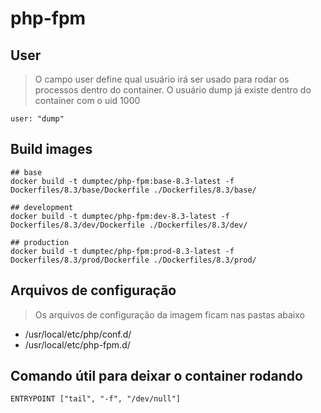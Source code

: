 # php-fpm

## User

> O campo user define qual usuário irá ser usado para rodar os processos
> dentro do container. O usuário dump já existe dentro do container com o uid 1000

```shell
user: "dump"
```

## Build images

```shell
## base
docker build -t dumptec/php-fpm:base-8.3-latest -f Dockerfiles/8.3/base/Dockerfile ./Dockerfiles/8.3/base/

## development
docker build -t dumptec/php-fpm:dev-8.3-latest -f Dockerfiles/8.3/dev/Dockerfile ./Dockerfiles/8.3/dev/

## production
docker build -t dumptec/php-fpm:prod-8.3-latest -f Dockerfiles/8.3/prod/Dockerfile ./Dockerfiles/8.3/prod/
```

## Arquivos de configuração

> Os arquivos de configuração da imagem ficam nas pastas abaixo

* /usr/local/etc/php/conf.d/
* /usr/local/etc/php-fpm.d/

## Comando útil para deixar o container rodando

```shell
ENTRYPOINT ["tail", "-f", "/dev/null"]
```
